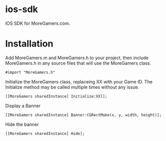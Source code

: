 ios-sdk
===========

IOS SDK for MoreGamers.com.

Installation
============

Add MoreGamers.m and MoreGamers.h to your project, then include MoreGamers.h in any source files that will use the MoreGamers class.

    #import "MoreGamers.h"

Initialize the MoreGamers class, replaceing XX with your Game ID.  The Initialize method may be called multiple times without any issue.

    [[MoreGamers sharedInstance] Initialize:XX]];

Display a Banner

    [[MoreGamers sharedInstance] Banner:CGRectMake(x, y, width, height)];

Hide the banner

    [[MoreGamers sharedInstance] Hide];
